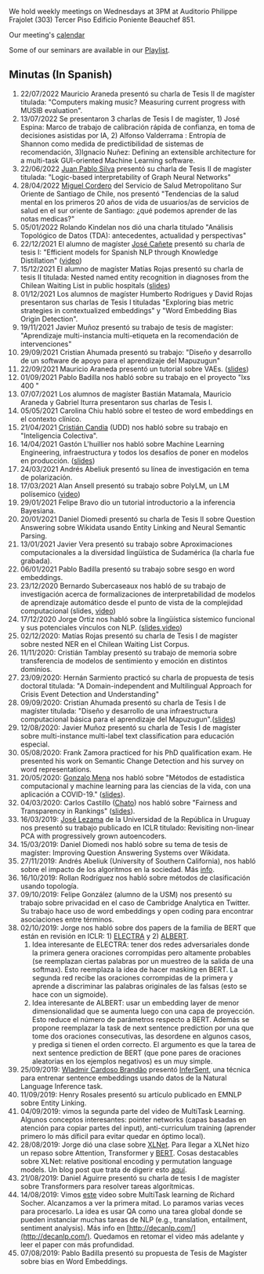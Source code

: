 
We hold weekly meetings on Wednesdays at 3PM at Auditorio Philippe Frajolet (303) Tercer Piso Edificio Poniente Beauchef 851.



Our meeting's [calendar](https://calendar.google.com/calendar?cid=a2RodGsyMzZoOGdoc21nc3BscG9hMXBwaDRAZ3JvdXAuY2FsZW5kYXIuZ29vZ2xlLmNvbQ)

Some of our seminars are available in our [Playlist](https://youtube.com/playlist?list=PLppKo85eGXiWOuXni-PIyPu7V63RhqbKJ).

## Minutas (In Spanish)
1. 22/07/2022 Mauricio Araneda presentó su charla de Tesis II de magíster titulada: "Computers making music? Measuring current progress with MUSIB evaluation".
1. 13/07/2022 Se presentaron 3 charlas de Tesis I de magíster, 1) José Espina: Marco de trabajo de calibración rápida de confianza, en toma de decisiones asistidas por IA, 2) Alfonso Valderrama : Entropía de Shannon como medida de predictibilidad de sistemas de recomendación, 3)Ignacio Nuñez: Defining an extensible architecture for a multi-task GUI-oriented Machine Learning software.  
1. 22/06/2022 [Juan Pablo Silva](https://jpsilva.cl/) presentó su charla de Tesis II de magíster titulada: "Logic-based interpretability of Graph Neural Networks"
1. 28/04/2022 [Miguel Cordero](https://orcid.org/0000-0003-4414-4447) del Servicio de Salud Metropolitano Sur Oriente de Santiago de Chile, nos presentó "Tendencias de la salud mental en los primeros 20 años de vida de usuarios/as de servicios de salud en el sur oriente de Santiago: ¿qué podemos aprender de las notas medicas?" 
1. 05/01/2022 Rolando Kindelan nos dió una charla titulado "Análisis Topológico de Datos (TDA): antecedentes, actualidad y perspectivas"
1. 22/12/2021 El alumno de magíster [José Cañete](https://josecannete.github.io/) presentó su charla de tesis I: "Efficient models for Spanish NLP through Knowledge Distillation" ([video](https://youtu.be/qybe09fGcuA))
1. 15/12/2021 El alumno de magíster Matías Rojas presentó su charla de tesis II titulada: Nested named entity recognition in diagnoses from the Chilean Waiting List in public hospitals  ([slides](slides/matiasrojastesisII.pdf))
1. 01/12/2021 Los alumnos de magíster Humberto Rodrigues y David Rojas presentaron sus charlas de Tesis I tituladas "Exploring bias metric strategies in contextualized embeddings" y "Word Embedding Bias Origin Detection".
1. 19/11/2021 Javier Muñoz presentó su trabajo de tesis de magíster: "Aprendizaje multi-instancia multi-etiqueta en la recomendación de intervenciones"
1. 29/09/2021 Cristian Ahumada presentó su trabajo: "Diseño y desarrollo de un software de apoyo para el aprendizaje del Mapuzugun"
1. 22/09/2021 Mauricio Araneda presentó un tutorial sobre VAEs. ([slides](slides/understanding_variational_encoders.pdf))
1. 01/09/2021 Pablo Badilla nos habló sobre su trabajo en el proyecto "lxs 400 "
1. 07/07/2021 Los alumnos de magíster Bastián Matamala, Mauricio Araneda y Gabriel Iturra presentaron sus charlas de Tesis I.
1. 05/05/2021  Carolina Chiu habló sobre el testeo de word embeddings en el contexto clínico. 
1. 21/04/2021 [Cristián Candia](https://crcandia.github.io/crcandiav/) (UDD) nos habló sobre su trabajo en "Inteligencia Colectiva".
1. 14/04/2021 Gastón L'huillier nos habló sobre Machine Learning Engineering, infraestructura y todos los desafíos de poner en modelos en producción. ([slides](slides/Machine_Learning_Engineering_Gaston.pdf))
1. 24/03/2021 Andrés Abeliuk presentó su línea de investigación en tema de polarización.
1. 17/03/2021 Alan Ansell presentó su trabajo sobre PolyLM, un LM polísemico ([video](https://youtu.be/OKD8fvNZVwE))
1. 29/01/2021 Felipe Bravo dio un tutorial introductorio a la inferencia Bayesiana.
1. 20/01/2021 Daniel Diomedi presentó su charla de Tesis II sobre Question Answering sobre Wikidata usando Entity Linking and Neural Semantic Parsing.
1. 13/01/2021 Javier Vera presentó su trabajo sobre Aproximaciones computacionales a la diversidad lingüística de Sudamérica (la charla fue grabada).
1. 06/01/2021 Pablo Badilla presentó su trabajo sobre sesgo en word embeddings.
1. 23/12/2020 Bernardo Subercaseaux nos habló de su trabajo de investigación acerca de formalizaciones de interpretabilidad de modelos de aprendizaje automático desde el punto de vista de la complejidad computacional (slides, [video](https://youtu.be/7ZfDaFccl-8))
1. 17/12/2020 Jorge Ortiz nos habló sobre la lingüística sístemico funcional y sus potenciales vínculos con NLP. ([slides](https://ortizfuentes.com/wp-content/uploads/2020/12/Ortiz-J.-2020-Charla-El-aporte-de-los-estudios-del-lenguaje.pdf),[video](https://youtu.be/jRWyPl6cb7I))
1. 02/12/2020: Matías Rojas presentó su charla de Tesis I de magíster sobre nested NER en el Chilean Waiting List Corpus.
1. 11/11/2020: Cristián Tamblay presentó su trabajo de memoria sobre transferencia de modelos de sentimiento y emoción en distintos dominios.
1. 23/09/2020: Hernán Sarmiento practicó su charla de propuesta de tesis doctoral titulada: "A Domain-independent and Multilingual Approach for Crisis Event Detection and Understanding"
1. 09/09/2020: Cristian Ahumada presentó su charla de Tesis I de magíster titulada: "Diseño y desarrollo de una infraestructura computacional básica para el aprendizaje del Mapuzugun".([slides](slides/CharlaMapuzugun.pdf))
1. 12/08/2020: Javier Muñoz presentó su charla de Tesis I de magíster sobre multi-instance multi-label text classification para educación especial.
1. 05/08/2020: Frank Zamora practiced for his PhD qualification exam. He presented his work on Semantic Change Detection and his survey on word representations.
1. 20/05/2020: [Gonzalo Mena](https://gomena.github.io/) nos habló sobre "Métodos de estadística computacional y machine learning para las ciencias de la vida, con una aplicación a COVID-19." ([slides](slides/charla_gonzalo_mena.pdf)).
1. 04/03/2020: Carlos Castillo ([Chato](https://chato.cl/)) nos habló sobre "Fairness and Transparency in Rankings" ([slides](https://docs.google.com/presentation/d/1g8fKO8sL5zSTf4WMpziy-LiQrOI1rpHXpv9sZ2fljE0/edit?usp=sharing)).
1. 16/03/2019: [José Lezama](https://scholar.google.com/citations?user=iDP84cQAAAAJ&hl=en&oi=sra) de la Universidad de la República in Uruguay nos presentó su trabajo publicado en ICLR titulado: Revisiting non-linear PCA with progressively grown autoencoders.
1. 15/03/2019: Daniel Diomedi nos habló sobre su tema de tesis de magíster:  Improving Question Answering Systems over Wikidata.
1. 27/11/2019:  Andrés Abeliuk (University of Southern California), nos habló sobre el impacto de los algoritmos en la sociedad. Más [info](https://www.dcc.uchile.cl/charla-impacto-de-los-algoritmos-en-la-sociedad).
1. 16/10/2019: Rollan Rodríguez nos habló sobre métodos de clasificación usando topología.
1. 09/10/2019: Felipe González (alumno de la USM) nos presentó su trabajo sobre privacidad en el caso de Cambridge Analytica en Twitter. Su trabajo hace uso de word embeddings y open coding para encontrar asociaciones entre términos. 
1. 02/10/2019: Jorge nos habló sobre dos papers de la familia de BERT que están en revisión en ICLR: 1) [ELECTRA](https://openreview.net/forum?id=r1xMH1BtvB) y 2) [ALBERT](https://openreview.net/forum?id=H1eA7AEtvS). 
	1.  Idea interesante de ELECTRA: tener dos redes adversariales donde la primera genera oraciones corrompidas pero altamente probables (se reemplazan ciertas palabras por un muestreo de la salida de una softmax). Esto reemplaza la idea de hacer masking en BERT. La segunda red recibe las oraciones corrompidas de la primera y aprende a discriminar las palabras originales de las falsas (esto se hace con un sigmoide). 
	1. Idea interesante de ALBERT: usar un embedding layer de menor dimensionalidad que se aumenta luego con una capa de proyección. Esto reduce el número de parámetros respecto a BERT. Además se propone reemplazar la task de next sentence prediction por una que tome dos oraciones consecutivas, las desordene en algunos casos, y prediga si tienen el orden correcto. El argumento es que la tarea de next sentence prediction de BERT (que pone pares de oraciones aleatorias en los ejemplos negativos) es un muy simple. 
1. 25/09/2019: [Wladmir Cardoso Brandão](http://www.wladmirbrandao.com) presentó [InferSent](https://github.com/facebookresearch/InferSent), una técnica para entrenar sentence embeddings usando datos de la Natural Language Inference task.
1. 11/09/2019: Henry Rosales presentó su artículo publicado en EMNLP sobre Entity Linking.
1. 04/09/2019: vimos la segunda parte del video de MultiTask Learning. Algunos conceptos interesantes: pointer networks (capas basadas en atención para copiar partes del input), anti-curriculum training (aprender primero lo más díficil para evitar quedar en óptimo local).
1. 28/08/2019: Jorge dió una clase sobre [XLNet](https://github.com/zihangdai/xlnet). Para llegar a XLNet hizo un repaso sobre Attention, Transformer y [BERT](https://arxiv.org/abs/1810.04805). Cosas destacables sobre XLNet: relative positional encoding y permutation language models. Un blog post que trata de digerir esto [aquí](http://mlexplained.com/2019/06/30/paper-dissected-xlnet-generalized-autoregressive-pretraining-for-language-understanding-explained/).
1. 21/08/2019: Daniel Aguirre presentó su charla de tesis I de magíster sobre Transformers para resolver tareas algorítmicas. 
1. 14/08/2019: Vimos [este](https://www.youtube.com/watch?v=M8dsZsEtEsg&list=PLoROMvodv4rOhcuXMZkNm7j3fVwBBY42z&index=18&t=0s) video sobre MultiTask learning de Richard Socher. Alcanzamos a ver la primera mitad. Lo paramos varias veces para procesarlo. La idea es usar QA como una tarea global donde se pueden instanciar muchas tareas de NLP (e.g., translation, entailment, sentiment analysis). Más info en [http://decanlp.com/](http://decanlp.com/). Quedamos en retomar el video más adelante y leer el paper con más profundidad.
1. 07/08/2019: Pablo Badilla presentó su propuesta de Tesis de Magíster sobre bias en Word Embeddings.
